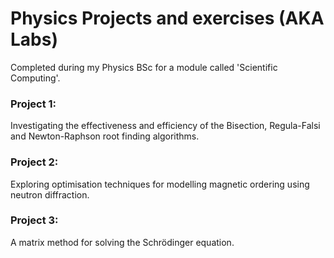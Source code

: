 # Physics Projects and exercises (AKA Labs)
Completed during my Physics BSc for a module called 'Scientific Computing'.

### Project 1: 
Investigating the effectiveness and efficiency of the Bisection, Regula-Falsi and Newton-Raphson root finding algorithms.

### Project 2:
Exploring optimisation techniques for modelling magnetic ordering using neutron diffraction.

### Project 3:
A matrix method for solving the Schrödinger equation.
